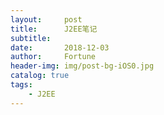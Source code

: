 ```yaml
---
layout:     post   				   
title:      J2EE笔记 				
subtitle:   
date:       2018-12-03				
author:     Fortune					
header-img: img/post-bg-iOS0.jpg 	
catalog: true 					
tags:								
    - J2EE
---
```


